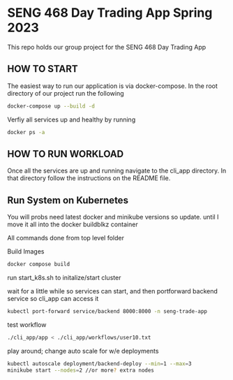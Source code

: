 # SENG 468 Day Trading App Spring 2023
This repo holds our group project for the SENG 468 Day Trading App 

## HOW TO START

The easiest way to run our application is via docker-compose. In the 
root directory of our project run the following

```bash
docker-compose up --build -d
``` 

Verfiy all services up and healthy by running 

```bash
docker ps -a
```  

## HOW TO RUN WORKLOAD 

Once all the services are up and running navigate to the cli_app directory. In that directory follow 
the instructions on the README file. 


## Run System on Kubernetes
You will probs need latest docker and minikube versions so update.
until I move it all into the docker buildblkz container

All commands done from top level folder

Build Images

```bash
docker compose build
```  
run start_k8s.sh to initalize/start cluster

wait for a little while so services can start, and then portforward backend service so cli_app can access it

```bash
kubectl port-forward service/backend 8000:8000 -n seng-trade-app 
```  

test workflow

```bash
./cli_app/app < ./cli_app/workflows/user10.txt 
```  

play around; change auto scale for w/e deployments

```bash
kubectl autoscale deployment/backend-deploy --min=1 --max=3
minikube start --nodes=2 //or more? extra nodes
``` 
